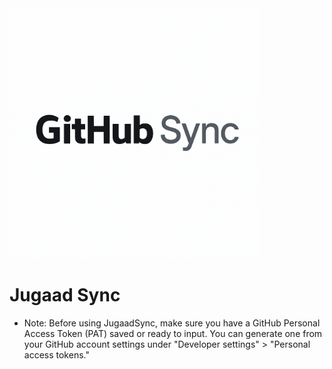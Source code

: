 <img src="./GitHubSync.png" alt="Diagram" width="400"/>



# Jugaad Sync

- Note: Before using JugaadSync, make sure you have a GitHub Personal Access Token (PAT) saved or ready to input. You can generate one from your GitHub account settings under "Developer settings" > "Personal access tokens."